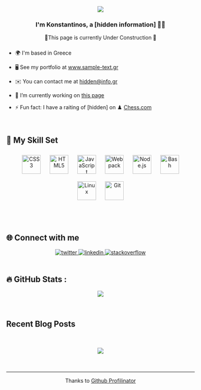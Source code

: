 <div align="center">
<img src="https://media2.giphy.com/media/Q9aBxHn9fTqKs/giphy.gif?cid=ecf05e47wi76lyflem9fnykg2u9e8l86197or1932hciitzs&rid=giphy.gif&ct=g">
<!-- <img src="https://rishavanand.github.io/static/images/greetings.gif" align="center" style="width: 100%" /> -->
</div>  
  

### <div align="center">I'm Konstantinos, a [hidden information] 👨‍💻 </div>  
  

<div align="center">🚧This page is currently Under Construction 🚧</div>  
  



### 
  
- 🌍  I'm based in Greece  
  

- 🖥️  See my portfolio at www.sample-text.gr  
  

- ✉️  You can contact me at hidden@info.gr  
  

- 🔭 I’m currently working on [this page](https://github.com/konstantinos-zavos)  
  

- ⚡ Fun fact: I have a raiting of [hidden] on  ♟️ [Chess.com](http://chess.com)  
  

<br/>  


## 🔧 My Skill Set  
<table>

<div align="center">  
<a href="https://www.w3schools.com/css/" target="_blank"><img style="margin: 10px" src="https://profilinator.rishav.dev/skills-assets/css3-original-wordmark.svg" alt="CSS3" height="50" /></a>  
<a href="https://en.wikipedia.org/wiki/HTML5" target="_blank"><img style="margin: 10px" src="https://profilinator.rishav.dev/skills-assets/html5-original-wordmark.svg" alt="HTML5" height="50" /></a>  
<a href="https://www.javascript.com/" target="_blank"><img style="margin: 10px" src="https://profilinator.rishav.dev/skills-assets/javascript-original.svg" alt="JavaScript" height="50" /></a>  
<a href="https://webpack.js.org/" target="_blank"><img style="margin: 10px" src="https://profilinator.rishav.dev/skills-assets/webpack-original.svg" alt="Webpack" height="50" /></a>  
<a href="https://nodejs.org/" target="_blank"><img style="margin: 10px" src="https://profilinator.rishav.dev/skills-assets/nodejs-original-wordmark.svg" alt="Node.js" height="50" /></a>  
<!-- <a href="https://www.mysql.com/" target="_blank"><img style="margin: 10px" src="https://profilinator.rishav.dev/skills-assets/mysql-original-wordmark.svg" alt="MySQL" height="50" /></a>   -->
<a href="https://www.gnu.org/software/bash/" target="_blank"><img style="margin: 10px" src="https://profilinator.rishav.dev/skills-assets/gnu_bash-icon.svg" alt="Bash" height="50" /></a>  
<!-- <a href="https://www.adobe.com/in/products/photoshop.html" target="_blank"><img style="margin: 10px" src="https://profilinator.rishav.dev/skills-assets/photoshop-plain.svg" alt="Photoshop" height="50" /></a>   -->
<!-- <a href="https://www.figma.com/" target="_blank"><img style="margin: 10px" src="https://profilinator.rishav.dev/skills-assets/figma-icon.svg" alt="Figma" height="50" /></a>   -->
<a href="https://www.linux.org/" target="_blank"><img style="margin: 10px" src="https://profilinator.rishav.dev/skills-assets/linux-original.svg" alt="Linux" height="50" /></a>  
<!-- <a href="https://www.mongodb.com/" target="_blank"><img style="margin: 10px" src="https://profilinator.rishav.dev/skills-assets/mongodb-original-wordmark.svg" alt="MongoDB" height="50" /></a>  
<a href="https://www.docker.com/" target="_blank"><img style="margin: 10px" src="https://profilinator.rishav.dev/skills-assets/docker-original-wordmark.svg" alt="Docker" height="50" /></a>   -->
<!-- <a href="https://reactjs.org/" target="_blank"><img style="margin: 10px" src="https://profilinator.rishav.dev/skills-assets/react-original-wordmark.svg" alt="React" height="50" /></a>  
<a href="https://www.postgresql.org/" target="_blank"><img style="margin: 10px" src="https://profilinator.rishav.dev/skills-assets/postgresql-original-wordmark.svg" alt="PostgreSQL" height="50" /></a>   -->
<a href="https://github.com/" target="_blank"><img style="margin: 10px" src="https://profilinator.rishav.dev/skills-assets/git-scm-icon.svg" alt="Git" height="50" /></a>  
<!-- <a href="https://expressjs.com/" target="_blank"><img style="margin: 10px" src="https://profilinator.rishav.dev/skills-assets/express-original-wordmark.svg" alt="Express.js" height="50" /></a>  
<a href="https://getbootstrap.com/docs/3.4/javascript/" target="_blank"><img style="margin: 10px" src="https://profilinator.rishav.dev/skills-assets/bootstrap-plain.svg" alt="Bootstrap" height="50" /></a>   -->
</div>



</table>  

<br/>  


## 🌐 Connect with me  
<div align="center">
<a href="https://twitter.com/hidden-url" target="_blank">
<img src=https://img.shields.io/badge/twitter-%2300acee.svg?&style=for-the-badge&logo=twitter&logoColor=white alt=twitter style="margin-bottom: 5px;" />
</a>
<a href="https://linkedin.com/in/konstantinos-zavos" target="_blank">
<img src=https://img.shields.io/badge/linkedin-%231E77B5.svg?&style=for-the-badge&logo=linkedin&logoColor=white alt=linkedin style="margin-bottom: 5px;" />
</a>
<a href="https://stackoverflow.com/users/konstantinos-zavos" target="_blank">
<img src=https://img.shields.io/badge/stackoverflow-%23F28032.svg?&style=for-the-badge&logo=stackoverflow&logoColor=white alt=stackoverflow style="margin-bottom: 5px;" />
</a>  
</div>  
  

<br/>  


<!-- ## Github Stats  
<div align="center"><img src="https://github-readme-stats.vercel.app/api?username=konstantinos-zavos&show_icons=true&count_private=true&hide_border=true" align="center" /></div>   -->

## :fire: GitHub Stats :
<p align="center">
    <a href="https://git.io/streak-stats"><img src="http://github-readme-streak-stats.herokuapp.com?user=konstantinos-zavos&theme=dark"/></a>
</p>
<!-- [![GitHub Streak](http://github-readme-streak-stats.herokuapp.com?user=konstantinos-zavos&theme=dark)](https://git.io/streak-stats) -->

<br/>  


## Recent Blog Posts  
<!-- BLOG-POST-LIST:START -->  
<!-- If things goes well, this section should automatically be replaced by a list of your blog posts after you commit your readme file.  -->
<!-- BLOG-POST-LIST:END -->  

<br/>  

  

<br/>  

<div align="center">
<img src="https://komarev.com/ghpvc/?username=konstantinos-zavos&&style=flat-square" align="center" />
</div>  
  

<br/>  


<br />

----
<div align="center">Thanks to <a href="https://profilinator.rishav.dev/" target="_blank">Github Profilinator</a></div>

<!--
old  

<div id="header" align="center">
  <img src="https://media2.giphy.com/media/Q9aBxHn9fTqKs/giphy.gif?cid=ecf05e47wi76lyflem9fnykg2u9e8l86197or1932hciitzs&rid=giphy.gif&ct=g">
  
  ![visitors](https://visitor-badge.glitch.me/badge?page_id=115787279&left_color=black&right_color=grey)


### :fire: GitHub Stats :

[![GitHub Streak](http://github-readme-streak-stats.herokuapp.com?user=konstantinos-zavos&theme=dark)](https://git.io/streak-stats)
</div>

 -->
<!---
koszav/koszav is a ✨ special ✨ repository because its `README.md` (this file) appears on your GitHub profile.
You can click the Preview link to take a look at your changes.
--->
